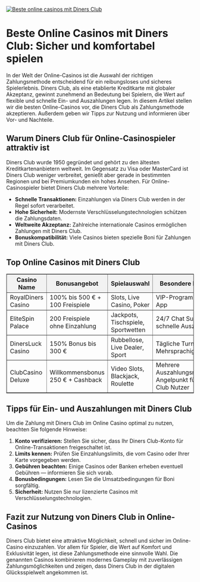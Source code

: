 [![Beste online casinos mit Diners Club](https://123-caf.pages.dev/gitsignup.png)](https://vrmoo.ru/Bt82HjjY)

<h1>Beste Online Casinos mit Diners Club: Sicher und komfortabel spielen</h1>  <p>In der Welt der Online-Casinos ist die Auswahl der richtigen Zahlungsmethode entscheidend für ein reibungsloses und sicheres Spielerlebnis. Diners Club, als eine etablierte Kreditkarte mit globaler Akzeptanz, gewinnt zunehmend an Bedeutung bei Spielern, die Wert auf flexible und schnelle Ein- und Auszahlungen legen. In diesem Artikel stellen wir die besten Online-Casinos vor, die Diners Club als Zahlungsmethode akzeptieren. Außerdem geben wir Tipps zur Nutzung und informieren über Vor- und Nachteile.</p>  <h2>Warum Diners Club für Online-Casinospieler attraktiv ist</h2>  <p>Diners Club wurde 1950 gegründet und gehört zu den ältesten Kreditkartenanbietern weltweit. Im Gegensatz zu Visa oder MasterCard ist Diners Club weniger verbreitet, genießt aber gerade in bestimmten Regionen und bei Premiumkunden ein hohes Ansehen. Für Online-Casinospieler bietet Diners Club mehrere Vorteile:</p>  <ul>   <li><strong>Schnelle Transaktionen:</strong> Einzahlungen via Diners Club werden in der Regel sofort verarbeitet.</li>   <li><strong>Hohe Sicherheit:</strong> Modernste Verschlüsselungstechnologien schützen die Zahlungsdaten.</li>   <li><strong>Weltweite Akzeptanz:</strong> Zahlreiche internationale Casinos ermöglichen Zahlungen mit Diners Club.</li>   <li><strong>Bonuskompatibilität:</strong> Viele Casinos bieten spezielle Boni für Zahlungen mit Diners Club.</li> </ul>  <h2>Top Online Casinos mit Diners Club</h2>  <table border="1" cellpadding="8" cellspacing="0" style="border-collapse: collapse; width: 100%;">   <thead>     <tr style="background-color: #f2f2f2;">       <th>Casino Name</th>       <th>Bonusangebot</th>       <th>Spielauswahl</th>       <th>Besondere Features</th>     </tr>   </thead>   <tbody>     <tr>       <td>RoyalDiners Casino</td>       <td>100% bis 500 € + 100 Freispiele</td>       <td>Slots, Live Casino, Poker</td>       <td>VIP-Programm, Mobile App</td>     </tr>     <tr>       <td>EliteSpin Palace</td>       <td>200 Freispiele ohne Einzahlung</td>       <td>Jackpots, Tischspiele, Sportwetten</td>       <td>24/7 Chat Support, schnelle Auszahlungen</td>     </tr>     <tr>       <td>DinersLuck Casino</td>       <td>150% Bonus bis 300 €</td>       <td>Rubbellose, Live Dealer, Sport</td>       <td>Tägliche Turniere, Mehrsprachigkeit</td>     </tr>     <tr>       <td>ClubCasino Deluxe</td>       <td>Willkommensbonus 250 € + Cashback</td>       <td>Video Slots, Blackjack, Roulette</td>       <td>Mehrere Auszahlungsmethoden, Angelpunkt für Diners Club Nutzer</td>     </tr>   </tbody> </table>  <h2>Tipps für Ein- und Auszahlungen mit Diners Club</h2>  <p>Um die Zahlung mit Diners Club im Online Casino optimal zu nutzen, beachten Sie folgende Hinweise:</p>  <ol>   <li><strong>Konto verifizieren:</strong> Stellen Sie sicher, dass Ihr Diners Club-Konto für Online-Transaktionen freigeschaltet ist.</li>   <li><strong>Limits kennen:</strong> Prüfen Sie Einzahlungslimits, die vom Casino oder Ihrer Karte vorgegeben werden.</li>   <li><strong>Gebühren beachten:</strong> Einige Casinos oder Banken erheben eventuell Gebühren — informieren Sie sich vorab.</li>   <li><strong>Bonusbedingungen:</strong> Lesen Sie die Umsatzbedingungen für Boni sorgfältig.</li>   <li><strong>Sicherheit:</strong> Nutzen Sie nur lizenzierte Casinos mit Verschlüsselungstechnologien.</li> </ol>  <h2>Fazit zur Nutzung von Diners Club in Online-Casinos</h2>  <p>Diners Club bietet eine attraktive Möglichkeit, schnell und sicher im Online-Casino einzuzahlen. Vor allem für Spieler, die Wert auf Komfort und Exklusivität legen, ist diese Zahlungsmethode eine sinnvolle Wahl. Die genannten Casinos kombinieren modernes Gameplay mit zuverlässigen Zahlungsmöglichkeiten und zeigen, dass Diners Club in der digitalen Glücksspielwelt angekommen ist.</p>